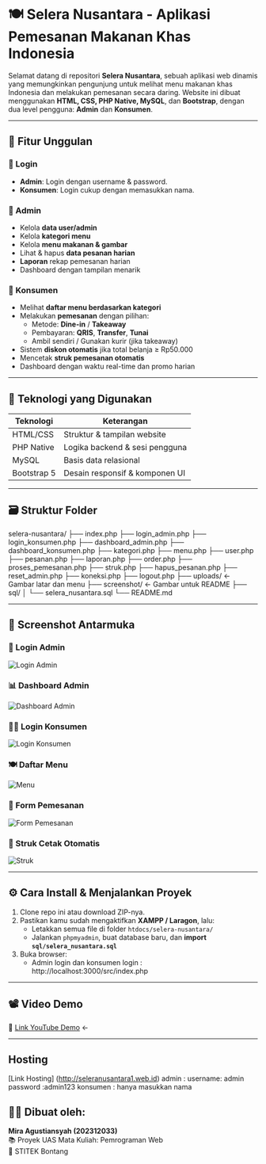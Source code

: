 # 🍽️ Selera Nusantara - Aplikasi Pemesanan Makanan Khas Indonesia

Selamat datang di repositori **Selera Nusantara**, sebuah aplikasi web dinamis yang memungkinkan pengunjung untuk melihat menu makanan khas Indonesia dan melakukan pemesanan secara daring. Website ini dibuat menggunakan **HTML, CSS, PHP Native, MySQL**, dan **Bootstrap**, dengan dua level pengguna: **Admin** dan **Konsumen**.

---

## 📌 Fitur Unggulan

### 🔐 Login
- **Admin**: Login dengan username & password.
- **Konsumen**: Login cukup dengan memasukkan nama.

### 👤 Admin
- Kelola **data user/admin**
- Kelola **kategori menu**
- Kelola **menu makanan & gambar**
- Lihat & hapus **data pesanan harian**
- **Laporan** rekap pemesanan harian
- Dashboard dengan tampilan menarik

### 👥 Konsumen
- Melihat **daftar menu berdasarkan kategori**
- Melakukan **pemesanan** dengan pilihan:
  - Metode: **Dine-in** / **Takeaway**
  - Pembayaran: **QRIS**, **Transfer**, **Tunai**
  - Ambil sendiri / Gunakan kurir (jika takeaway)
- Sistem **diskon otomatis** jika total belanja ≥ Rp50.000
- Mencetak **struk pemesanan otomatis**
- Dashboard dengan waktu real-time dan promo harian

---

## 🧱 Teknologi yang Digunakan

| Teknologi     | Keterangan                        |
|---------------|-----------------------------------|
| HTML/CSS      | Struktur & tampilan website       |
| PHP Native    | Logika backend & sesi pengguna    |
| MySQL         | Basis data relasional             |
| Bootstrap 5   | Desain responsif & komponen UI    |

---

## 🗃️ Struktur Folder

selera-nusantara/
├── index.php
├── login_admin.php
├── login_konsumen.php
├── dashboard_admin.php
├── dashboard_konsumen.php
├── kategori.php
├── menu.php
├── user.php
├── pesanan.php
├── laporan.php
├── order.php
├── proses_pemesanan.php
├── struk.php
├── hapus_pesanan.php
├── reset_admin.php
├── koneksi.php
├── logout.php
├── uploads/ ← Gambar latar dan menu
├── screenshot/ ← Gambar untuk README
├── sql/
│ └── selera_nusantara.sql
└── README.md

---

## 📸 Screenshot Antarmuka

### 🔐 Login Admin  
![Login Admin](screenshot/login_admin.png)

### 📊 Dashboard Admin  
![Dashboard Admin](screenshot/dashboard_admin.png)

### 🙋‍♂️ Login Konsumen  
![Login Konsumen](screenshot/login_konsumen.png)

### 🍽️ Daftar Menu  
![Menu](screenshot/menu.png)

### 📝 Form Pemesanan  
![Form Pemesanan](screenshot/pemesanan.png)

### 🧾 Struk Cetak Otomatis  
![Struk](screenshot/struk.png)

---

## ⚙️ Cara Install & Menjalankan Proyek

1. Clone repo ini atau download ZIP-nya.
2. Pastikan kamu sudah mengaktifkan **XAMPP / Laragon**, lalu:
   - Letakkan semua file di folder `htdocs/selera-nusantara/`
   - Jalankan `phpmyadmin`, buat database baru, dan **import `sql/selera_nusantara.sql`**
3. Buka browser:
   - Admin login dan konsumen login : http://localhost:3000/src/index.php

---

## 📽️ Video Demo

🔗 [Link YouTube Demo](https://youtu.be/OrWlHr5G95w?si=L2v7dP6Cvx1iCsWK) ← 

---

## Hosting
[Link Hosting] (http://seleranusantara1.web.id)
admin : username: admin  password :admin123
konsumen : hanya masukkan nama

## 🧑‍🎓 Dibuat oleh:
**Mira Agustiansyah (202312033)**  
📚 Proyek UAS Mata Kuliah: Pemrograman Web  
🏫 STITEK Bontang
